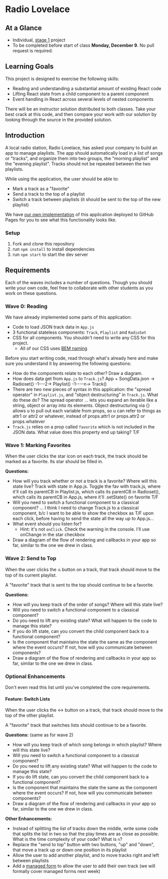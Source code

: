 # Radio Lovelace

## At a Glance

- Individual, [stage 1](https://github.com/Ada-Developers-Academy/pedagogy/blob/master/rule-of-three.md#stage-1) project
- To be completed before start of class **Monday, December 9**. No pull request is required.

## Learning Goals

This project is designed to exercise the following skills:

- Reading and understanding a substantial amount of existing React code
- Lifting React state from a child component to a parent component
- Event handling in React across several levels of nested components

There will be an instructor solution distributed to both classes. Take your best crack at this code, and then compare your work with our solution by looking through the source in the provided solution.

## Introduction

A local radio station, Radio Lovelace, has asked your company to build an app to manage playlists. The app should automatically load in a list of songs or "tracks", and organize them into two groups, the "morning playlist" and the "evening playlist". Tracks should not be repeated between the two playlists.

While using the application, the user should be able to:
- Mark a track as a "favorite"
- Send a track to the top of a playlist
- Switch a track between playlists (it should be sent to the top of the new playlist)

We have [our own implementation](https://adagold.github.io/radio-lovelace/) of this application deployed to GitHub Pages for you to see what this functionality looks like.

### Setup

1. Fork and clone this repository
1. run `npm install` to install dependencies
1. run `npm start` to start the dev server

## Requirements

Each of the waves includes a number of questions. Though you should write your own code, feel free to collaborate with other students as you work on these questions.

### Wave 0: Reading

We have already implemented some parts of this application:

- Code to load JSON track data in `App.js`
- 3 functional stateless components: `Track`, `Playlist` and `RadioSet`
- CSS for all components. You shouldn't need to write any CSS for this project.
  - All of our CSS uses [BEM naming](http://getbem.com/naming/)

Before you start writing code, read through what's already here and make sure you understand it by answering the following questions:

- How do the components relate to each other? Draw a diagram.
- How does data get from `App.js` to `Track.js`?
App + SongData.json -> Radioset() -1---2-> Playlist() -1----n-> Track()
- There are two new pieces of syntax in this application: the "spread operator" in `Playlist.js`, and "object destructuring" in `Track.js`. What do these do?
The spread operator ... lets you expand an iterable like a string, object or array into its elements.  Object destructuring via {} allows u to pull out each variable from props, so u can refer to things as attr1 or attr2 or whatever, instead of props.attr1 or props.attr2 or props.whatever
- `Track.js` relies on a prop called `favorite` which is not included in the JSON data. What value does this property end up taking? T/F

### Wave 1: Marking Favorites

When the user clicks the star icon on each track, the track should be marked as a favorite. Its star should be filled in.

**Questions:**
- How will you track whether or not a track is a favorite? Where will this state live? Track with state in App.js.  Toggle the fav with track.js, where it'll call its parentCB in Playlist.js, which calls its parentCB in Radioset(), which calls its parentCB in App.js, where it'll .setState() on favorite T/F
- Will you need to switch a functional component to a classical component? ... I think I need to change Track.js to a classical component, b/c I want to be able to show the checkbox as T/F upon each click, before having to send the state all the way up to App.js...
- What event should you listen for?
  - Hint: it's not `onClick`. Check the warning in the console.
  I'll use onChange in the star checkbox
- Draw a diagram of the flow of rendering and callbacks in your app so far, similar to the one we drew in class.

### Wave 2: Send to Top

When the user clicks the 🔝 button on a track, that track should move to the top of its current playlist.

A "favorite" track that is sent to the top should continue to be a favorite.

**Questions:**
- How will you keep track of the order of songs? Where will this state live?
- Will you need to switch a functional component to a classical component?
- Do you need to lift any existing state? What will happen to the code to manage this state?
- If you do lift state, can you convert the child component back to a functional component?
- Is the component that maintains the state the same as the component where the event occurs? If not, how will you communicate between components?
- Draw a diagram of the flow of rendering and callbacks in your app so far, similar to the one we drew in class.


### Optional Enhancements

Don't even read this list until you've completed the core requirements.

#### Feature: Switch Lists

When the user clicks the ↔ button on a track, that track should move to the top of the other playlist.

A "favorite" track that switches lists should continue to be a favorite.

**Questions:** (same as for wave 2)
- How will you keep track of which song belongs in which playlist? Where will this state live?
- Will you need to switch a functional component to a classical component?
- Do you need to lift any existing state? What will happen to the code to manage this state?
- If you do lift state, can you convert the child component back to a functional component?
- Is the component that maintains the state the same as the component where the event occurs? If not, how will you communicate between components?
- Draw a diagram of the flow of rendering and callbacks in your app so far, similar to the one we drew in class.

**Other Enhancements:**

- Instead of splitting the list of tracks down the middle, write some code that splits the list in two so that the play times are as close as possible. What is the time complexity of your code? What is `n`?
- Replace the "send to top" button with two buttons, "up" and "down", that move a track up or down one position in its playlist
- Allow the user to add another playlist, and to move tracks right and left between playlists
- Add a [managed form](https://reactjs.org/docs/forms.html) to allow the user to add their own track (we will formally cover managed forms next week)
